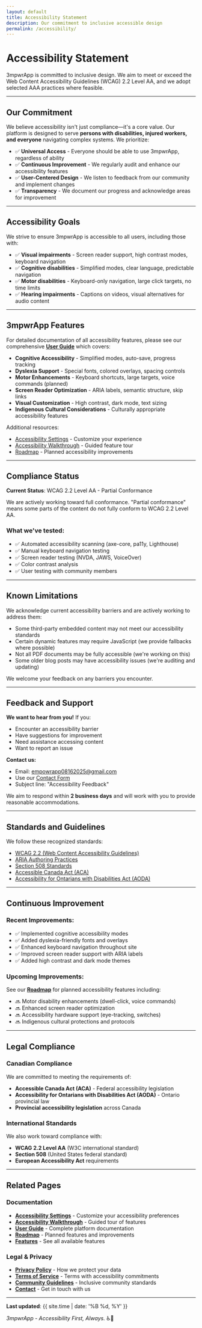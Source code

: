 ```yaml
---
layout: default
title: Accessibility Statement
description: Our commitment to inclusive accessible design
permalink: /accessibility/
---
```


# Accessibility Statement

3mpwrApp is committed to inclusive design. We aim to meet or exceed the Web Content Accessibility Guidelines (WCAG) 2.2 Level AA, and we adopt selected AAA practices where feasible.

---

## Our Commitment

We believe accessibility isn't just compliance—it's a core value. Our platform is designed to serve **persons with disabilities, injured workers, and everyone** navigating complex systems. We prioritize:

- ✅ **Universal Access** - Everyone should be able to use 3mpwrApp, regardless of ability
- ✅ **Continuous Improvement** - We regularly audit and enhance our accessibility features
- ✅ **User-Centered Design** - We listen to feedback from our community and implement changes
- ✅ **Transparency** - We document our progress and acknowledge areas for improvement

---

## Accessibility Goals

We strive to ensure 3mpwrApp is accessible to all users, including those with:

- ✅ **Visual impairments** - Screen reader support, high contrast modes, keyboard navigation
- ✅ **Cognitive disabilities** - Simplified modes, clear language, predictable navigation
- ✅ **Motor disabilities** - Keyboard-only navigation, large click targets, no time limits
- ✅ **Hearing impairments** - Captions on videos, visual alternatives for audio content

---

## 3mpwrApp Features

For detailed documentation of all accessibility features, please see our comprehensive **[User Guide](/user-guide/)** which covers:

- **Cognitive Accessibility** - Simplified modes, auto-save, progress tracking
- **Dyslexia Support** - Special fonts, colored overlays, spacing controls
- **Motor Enhancements** - Keyboard shortcuts, large targets, voice commands (planned)
- **Screen Reader Optimization** - ARIA labels, semantic structure, skip links
- **Visual Customization** - High contrast, dark mode, text sizing
- **Indigenous Cultural Considerations** - Culturally appropriate accessibility features

Additional resources:
- [Accessibility Settings](/accessibility-settings/) - Customize your experience
- [Accessibility Walkthrough](/accessibility-walkthrough/) - Guided feature tour
- [Roadmap](/roadmap/) - Planned accessibility improvements

---

## Compliance Status

**Current Status**: WCAG 2.2 Level AA - Partial Conformance

We are actively working toward full conformance. "Partial conformance" means some parts of the content do not fully conform to WCAG 2.2 Level AA.

### What we've tested:
- ✅ Automated accessibility scanning (axe-core, pa11y, Lighthouse)
- ✅ Manual keyboard navigation testing
- ✅ Screen reader testing (NVDA, JAWS, VoiceOver)
- ✅ Color contrast analysis
- ✅ User testing with community members

---

## Known Limitations

We acknowledge current accessibility barriers and are actively working to address them:

- Some third-party embedded content may not meet our accessibility standards
- Certain dynamic features may require JavaScript (we provide fallbacks where possible)
- Not all PDF documents may be fully accessible (we're working on this)
- Some older blog posts may have accessibility issues (we're auditing and updating)

We welcome your feedback on any barriers you encounter.

---

## Feedback and Support

**We want to hear from you!** If you:
- Encounter an accessibility barrier
- Have suggestions for improvement
- Need assistance accessing content
- Want to report an issue

**Contact us:**
- Email: [empowrapp08162025@gmail.com](mailto:empowrapp08162025@gmail.com)
- Use our [Contact Form](/contact/)
- Subject line: "Accessibility Feedback"

We aim to respond within **2 business days** and will work with you to provide reasonable accommodations.

---

## Standards and Guidelines

We follow these recognized standards:

- [WCAG 2.2 (Web Content Accessibility Guidelines)](https://www.w3.org/WAI/WCAG22/quickref/)
- [ARIA Authoring Practices](https://www.w3.org/WAI/ARIA/apg/)
- [Section 508 Standards](https://www.section508.gov/)
- [Accessible Canada Act (ACA)](https://laws-lois.justice.gc.ca/eng/acts/A-0.6/)
- [Accessibility for Ontarians with Disabilities Act (AODA)](https://www.ontario.ca/laws/statute/05a11)

---

## Continuous Improvement

### Recent Improvements:
- ✅ Implemented cognitive accessibility modes
- ✅ Added dyslexia-friendly fonts and overlays
- ✅ Enhanced keyboard navigation throughout site
- ✅ Improved screen reader support with ARIA labels
- ✅ Added high contrast and dark mode themes

### Upcoming Improvements:
See our **[Roadmap](/roadmap/)** for planned accessibility features including:
- 🔜 Motor disability enhancements (dwell-click, voice commands)
- 🔜 Enhanced screen reader optimization
- 🔜 Accessibility hardware support (eye-tracking, switches)
- 🔜 Indigenous cultural protections and protocols

---

## Legal Compliance

### Canadian Compliance
We are committed to meeting the requirements of:
- **Accessible Canada Act (ACA)** - Federal accessibility legislation
- **Accessibility for Ontarians with Disabilities Act (AODA)** - Ontario provincial law
- **Provincial accessibility legislation** across Canada

### International Standards
We also work toward compliance with:
- **WCAG 2.2 Level AA** (W3C international standard)
- **Section 508** (United States federal standard)
- **European Accessibility Act** requirements

---

## Related Pages

### Documentation
- **[Accessibility Settings](/accessibility-settings/)** - Customize your accessibility preferences
- **[Accessibility Walkthrough](/accessibility-walkthrough/)** - Guided tour of features
- **[User Guide](/user-guide/)** - Complete platform documentation
- **[Roadmap](/roadmap/)** - Planned features and improvements
- **[Features](/features/)** - See all available features

### Legal & Privacy
- **[Privacy Policy](/privacy/)** - How we protect your data
- **[Terms of Service](/terms/)** - Terms with accessibility commitments
- **[Community Guidelines](/community/guidelines/)** - Inclusive community standards
- **[Contact](/contact/)** - Get in touch with us

---

**Last updated**: {{ site.time | date: '%B %d, %Y' }}

*3mpwrApp - Accessibility First, Always.* ♿💚

